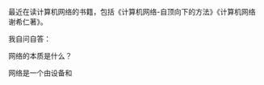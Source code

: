 最近在读计算机网络的书籍，包括《计算机网络-自顶向下的方法》《计算机网络 谢希仁著》。

我自问自答：

网络的本质是什么？

网络是一个由设备和
<!--stackedit_data:
eyJoaXN0b3J5IjpbLTE1NzQxOTA1MDJdfQ==
-->